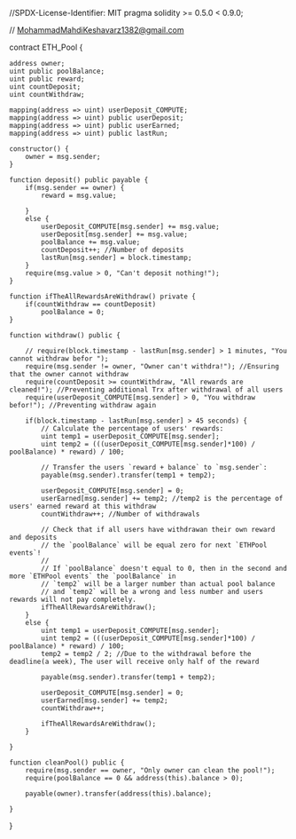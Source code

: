 //SPDX-License-Identifier: MIT
pragma solidity >= 0.5.0 < 0.9.0;

// MohammadMahdiKeshavarz1382@gmail.com

contract ETH_Pool {

    address owner;
    uint public poolBalance;
    uint public reward;
    uint countDeposit;
    uint countWithdraw;

    mapping(address => uint) userDeposit_COMPUTE;
    mapping(address => uint) public userDeposit;
    mapping(address => uint) public userEarned;
    mapping(address => uint) public lastRun;

    constructor() {
        owner = msg.sender;
    }
    
    function deposit() public payable {
        if(msg.sender == owner) {
            reward = msg.value;

        }
        else {
            userDeposit_COMPUTE[msg.sender] += msg.value;
            userDeposit[msg.sender] += msg.value;
            poolBalance += msg.value;
            countDeposit++; //Number of deposits
            lastRun[msg.sender] = block.timestamp;
        }
        require(msg.value > 0, "Can't deposit nothing!");
    }

    function ifTheAllRewardsAreWithdraw() private {
        if(countWithdraw == countDeposit)
            poolBalance = 0;
    }

    function withdraw() public {
        
        // require(block.timestamp - lastRun[msg.sender] > 1 minutes, "You cannot withdraw befor ");
        require(msg.sender != owner, "Owner can't withdra!"); //Ensuring that the owner cannot withdraw
        require(countDeposit >= countWithdraw, "All rewards are cleaned!"); //Preventing additional Trx after withdrawal of all users
        require(userDeposit_COMPUTE[msg.sender] > 0, "You withdraw befor!"); //Preventing withdraw again

        if(block.timestamp - lastRun[msg.sender] > 45 seconds) {
            // Calculate the percentage of users' rewards:
            uint temp1 = userDeposit_COMPUTE[msg.sender]; 
            uint temp2 = (((userDeposit_COMPUTE[msg.sender]*100) / poolBalance) * reward) / 100;

            // Transfer the users `reward + balance` to `msg.sender`: 
            payable(msg.sender).transfer(temp1 + temp2);

            userDeposit_COMPUTE[msg.sender] = 0; 
            userEarned[msg.sender] += temp2; //temp2 is the percentage of users' earned reward at this withdraw
            countWithdraw++; //Number of withdrawals

            // Check that if all users have withdrawan their own reward and deposits
            // the `poolBalance` will be equal zero for next `ETHPool events`!
            //
            // If `poolBalance` doesn't equal to 0, then in the second and more `ETHPool events` the `poolBalance` in
            // `temp2` will be a larger number than actual pool balance
            // and `temp2` will be a wrong and less number and users rewards will not pay completely.
            ifTheAllRewardsAreWithdraw();
        }
        else {
            uint temp1 = userDeposit_COMPUTE[msg.sender]; 
            uint temp2 = (((userDeposit_COMPUTE[msg.sender]*100) / poolBalance) * reward) / 100;
            temp2 = temp2 / 2; //Due to the withdrawal before the deadline(a week), The user will receive only half of the reward

            payable(msg.sender).transfer(temp1 + temp2);

            userDeposit_COMPUTE[msg.sender] = 0; 
            userEarned[msg.sender] += temp2;
            countWithdraw++;

            ifTheAllRewardsAreWithdraw();
        }

    }

    function cleanPool() public {
        require(msg.sender == owner, "Only owner can clean the pool!");
        require(poolBalance == 0 && address(this).balance > 0);

        payable(owner).transfer(address(this).balance);

    }
}
